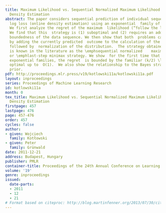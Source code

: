 ```yaml
---
title: Maximum Likelihood vs. Sequential Normalized Maximum Likelihood  in On-line
  Density Estimation
abstract: The paper considers sequential prediction of individual sequences  with
  log loss (online density estimation) using an exponential  family of distributions.
  We first analyze the regret of the maximum  likelihood (“follow the leader”) strategy.
  We find that this  strategy is (1) suboptimal and (2) requires an additional assumption  about
  boundedness of the data sequence. We then show that both  problems can be be addressed
  by adding the currently predicted  outcome to the calculation of the maximum likelihood,
  followed by  normalization of the distribution.  The strategy obtained in this  way
  is known in the literature as the \emphsequential normalized    maximum likelihood
  or \emphlast-step minimax strategy. We show  for the first time that for general
  exponential families, the regret  is bounded by the familiar (k/2) \log n and thus
  optimal up to  O(1).  We also show the relationship to the Bayes strategy with  Jeffreys’
  prior.
pdf: http://proceedings.mlr.press/v19/kotlowski11a/kotlowski11a.pdf
layout: inproceedings
series: Proceedings of Machine Learning Research
id: kotlowski11a
month: 0
tex_title: Maximum Likelihood vs. Sequential Normalized Maximum Likelihood  in On-line
  Density Estimation
firstpage: 457
lastpage: 476
page: 457-476
order: 457
cycles: false
author:
- given: Wojciech
  family: Kotłowski
- given: Peter
  family: Grünwald
date: 2011-12-21
address: Budapest, Hungary
publisher: PMLR
container-title: Proceedings of the 24th Annual Conference on Learning Theory
volume: '19'
genre: inproceedings
issued:
  date-parts:
  - 2011
  - 12
  - 21
# Format based on citeproc: http://blog.martinfenner.org/2013/07/30/citeproc-yaml-for-bibliographies/
---
```

